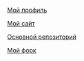 [Мой профиль](https://github.com/Fesoul/ "Мой профиль")

[Мой сайт](https://fesoul.github.io/Fesenko/ "Мой сайт")

[Основной репозиторий](https://github.com/stankin/inet-2018 "Основной репозиторий")

[Мой форк](https://github.com/Fesoul/inet-2018 "Мой форк")